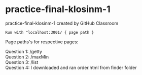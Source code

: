 # practice-final-klosinm-1
practice-final-klosinm-1 created by GitHub Classroom

```
Run with "localhost:3001/ { page path }
```

Page paths's for respective pages: </br>


Question 1: /getty </br>
Question 2: /maxMin </br>
Question 3: /list </br>
Question 4: I downloaded and ran order.html from finder folder
